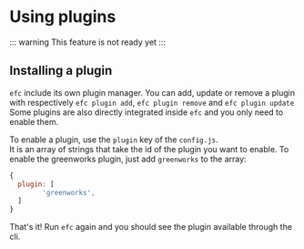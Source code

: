 # Using plugins

::: warning
This feature is not ready yet
:::

## Installing a plugin

`efc` include its own plugin manager. 
You can add, update or remove a plugin with respectively `efc plugin add`, `efc plugin remove` and `efc plugin update`
Some plugins are also directly integrated inside `efc` and you only need to enable them.

To enable a plugin, use the `plugin` key of the `config.js`. \
It is an array of strings that take the id of the plugin you want to enable. To enable the greenworks plugin, just add `greenworks` to the array:
```js
{
  plugin: [
		'greenworks',
  ]
}
```

That's it! Run `efc` again and you should see the plugin available through the cli.
